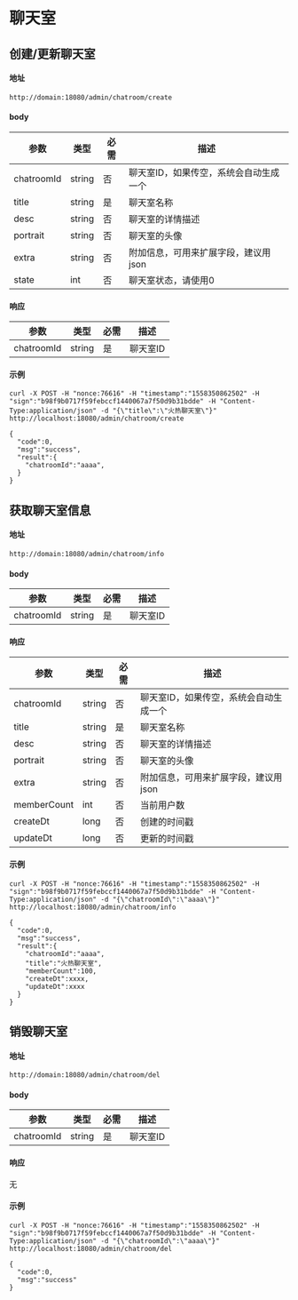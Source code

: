 # 聊天室


## 创建/更新聊天室
#### 地址
```
http://domain:18080/admin/chatroom/create
```
#### body
| 参数 | 类型 | 必需 | 描述 |
| ------ | ------ | --- | ------ |
| chatroomId | string | 否 | 聊天室ID，如果传空，系统会自动生成一个 |
| title | string | 是 | 聊天室名称 |
| desc | string | 否 | 聊天室的详情描述 |
| portrait | string | 否 | 聊天室的头像 |
| extra | string | 否 | 附加信息，可用来扩展字段，建议用json |
| state | int | 否 | 聊天室状态，请使用0 |

#### 响应
| 参数 | 类型 | 必需 | 描述 |
| ------ | ------ | --- | ------ |
| chatroomId | string | 是 | 聊天室ID |

#### 示例
```
curl -X POST -H "nonce:76616" -H "timestamp":"1558350862502" -H "sign":"b98f9b0717f59febccf1440067a7f50d9b31bdde" -H "Content-Type:application/json" -d "{\"title\":\"火热聊天室\"}" http://localhost:18080/admin/chatroom/create

{
  "code":0,
  "msg":"success",
  "result":{
    "chatroomId":"aaaa",
  }
}
```

## 获取聊天室信息
#### 地址
```
http://domain:18080/admin/chatroom/info
```
#### body
| 参数 | 类型 | 必需 | 描述 |
| ------ | ------ | --- | ------ |
| chatroomId | string | 是 | 聊天室ID |

#### 响应
| 参数 | 类型 | 必需 | 描述 |
| ------ | ------ | --- | ------ |
| chatroomId | string | 否 | 聊天室ID，如果传空，系统会自动生成一个 |
| title | string | 是 | 聊天室名称 |
| desc | string | 否 | 聊天室的详情描述 |
| portrait | string | 否 | 聊天室的头像 |
| extra | string | 否 | 附加信息，可用来扩展字段，建议用json |
| memberCount | int | 否 | 当前用户数 |
| createDt | long | 否 | 创建的时间戳 |
| updateDt | long | 否 | 更新的时间戳 |

#### 示例
```
curl -X POST -H "nonce:76616" -H "timestamp":"1558350862502" -H "sign":"b98f9b0717f59febccf1440067a7f50d9b31bdde" -H "Content-Type:application/json" -d "{\"chatroomId\":\"aaaa\"}" http://localhost:18080/admin/chatroom/info

{
  "code":0,
  "msg":"success",
  "result":{
    "chatroomId":"aaaa",
    "title":"火热聊天室",
    "memberCount":100,
    "createDt":xxxx,
    "updateDt":xxxx
  }
}
```

## 销毁聊天室
#### 地址
```
http://domain:18080/admin/chatroom/del
```
#### body
| 参数 | 类型 | 必需 | 描述 |
| ------ | ------ | --- | ------ |
| chatroomId | string | 是 | 聊天室ID |

#### 响应
无

#### 示例
```
curl -X POST -H "nonce:76616" -H "timestamp":"1558350862502" -H "sign":"b98f9b0717f59febccf1440067a7f50d9b31bdde" -H "Content-Type:application/json" -d "{\"chatroomId\":\"aaaa\"}" http://localhost:18080/admin/chatroom/del

{
  "code":0,
  "msg":"success"
}
```
